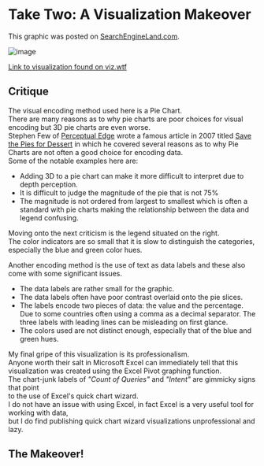# Take Two: A Visualization Makeover
This graphic was posted on [SearchEngineLand.com](https://searchengineland.com/what-3000-voice-search-queries-tell-us-about-the-voice-search-revolution-291441).

![image](https://78.media.tumblr.com/f1e7547ed30544bfbce373c8c1ed7ee1/tumblr_p3urqtUtzI1sgh0voo1_1280.jpg)

[Link to visualization found on viz.wtf](http://viz.wtf/post/171098542053/percentages-of-percentages)  

## Critique
The visual encoding method used here is a Pie Chart.  
There are many reasons as to why pie charts are poor choices for 
visual encoding but 3D pie charts are even worse.  
Stephen Few of [Perceptual Edge](https://www.perceptualedge.com/) wrote a famous article
in 2007 titled [Save the Pies for Dessert](https://www.perceptualedge.com/) in which he covered several
reasons as to why Pie Charts are not often a good choice for encoding data.  
Some of the notable examples here are:

- Adding 3D to a pie chart can make it more difficult to interpret due to depth perception.
- It is difficult to judge the magnitude of the pie that is not 75%
- The magnitude is not ordered from largest to smallest which is often a standard with pie charts
making the relationship between the data and legend confusing.

Moving onto the next criticism is the legend situated on the right.  
The color indicators are so small that it is slow to distinguish the categories, especially the
blue and green color hues.

Another encoding method is the use of text as data labels and these also come with some significant 
issues.

- The data labels are rather small for the graphic.
- The data labels often have poor contrast overlaid onto the pie slices.
- The labels encode two pieces of data: the value and the percentage.  
  Due to some countries often using a comma as a decimal separator. 
  The three labels with leading lines can be misleading on first glance.
- The colors used are not distinct enough, especially that of the blue and green hues.

My final gripe of this visualization is its professionalism.  
Anyone worth their salt in Microsoft Excel can immediately tell that this visualization was created
using the Excel Pivot graphing function.  
The chart-junk labels of *"Count of Queries"* and *"Intent"* are gimmicky signs that point  
to the use of Excel's quick chart wizard.  
I do not have an issue with using Excel, in fact Excel is a very useful tool for working with data,  
but I do find publishing quick chart wizard visualizations unprofessional and lazy.

## The Makeover!